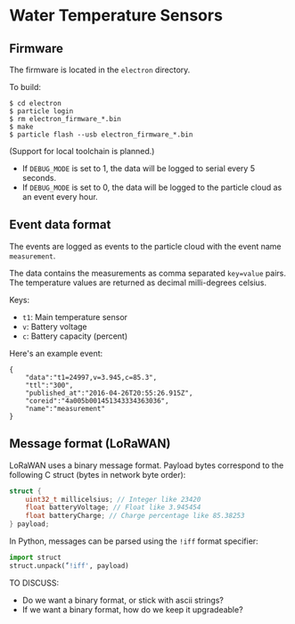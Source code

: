 # Water Temperature Sensors

## Firmware

The firmware is located in the `electron` directory.

To build:

    $ cd electron
    $ particle login
    $ rm electron_firmware_*.bin
    $ make
    $ particle flash --usb electron_firmware_*.bin

(Support for local toolchain is planned.)

- If `DEBUG_MODE` is set to 1, the data will be logged to serial every 5 seconds.
- If `DEBUG_MODE` is set to 0, the data will be logged to the particle cloud as an event every hour.

## Event data format

The events are logged as events to the particle cloud with the event name `measurement`.

The data contains the measurements as comma separated `key=value` pairs. The
temperature values are returned as decimal milli-degrees celsius.

Keys:

- `t1`: Main temperature sensor
- `v`: Battery voltage
- `c`: Battery capacity (percent)

Here's an example event:

    {
        "data":"t1=24997,v=3.945,c=85.3",
        "ttl":"300",
        "published_at":"2016-04-26T20:55:26.915Z",
        "coreid":"4a005b001451343334363036",
        "name":"measurement"
    }

## Message format (LoRaWAN)

LoRaWAN uses a binary message format. Payload bytes correspond to the following
C struct (bytes in network byte order):

```c
struct {
    uint32_t millicelsius; // Integer like 23420
    float batteryVoltage; // Float like 3.945454
    float batteryCharge; // Charge percentage like 85.38253
} payload;
```

In Python, messages can be parsed using the `!iff` format specifier:

```python
import struct
struct.unpack(̈́'!iff', payload)
```

TO DISCUSS:

- Do we want a binary format, or stick with ascii strings?
- If we want a binary format, how do we keep it upgradeable?
